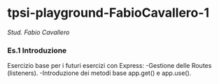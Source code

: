 # tpsi-playground-FabioCavallero-1

_Stud. Fabio Cavallero_

### Es.1 Introduzione

Esercizio base per i futuri esercizi con Express:
-Gestione delle Routes (listeners). 
-Introduzione dei metodi base app.get() e app.use().
